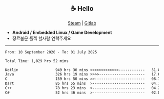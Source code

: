 <h2 align="center"> ☕ Hello </h2>

<p align="center">
  <a href="https://steamcommunity.com/id/Niforances/">Steam</a> |
  <a href="https://gitlab.com/niforances">Gitlab</a>
</p>

 - **Android / Embedded Linux / Game Development**
 - 장르불문 플젝 할사람 연락주세요

------

<!--START_SECTION:waka-->

```txt
From: 10 September 2020 - To: 01 July 2025

Total Time: 1,829 hrs 52 mins

Kotlin                 949 hrs 30 mins >>>>>>>>>>>>>------------   51.89 %
Java                   326 hrs 19 mins >>>>---------------------   17.83 %
C                      159 hrs 50 mins >>-----------------------   08.74 %
Dart                   85 hrs 55 mins  >------------------------   04.70 %
C++                    78 hrs 23 mins  >------------------------   04.28 %
C#                     52 hrs 46 mins  >------------------------   02.88 %
```

<!--END_SECTION:waka-->
